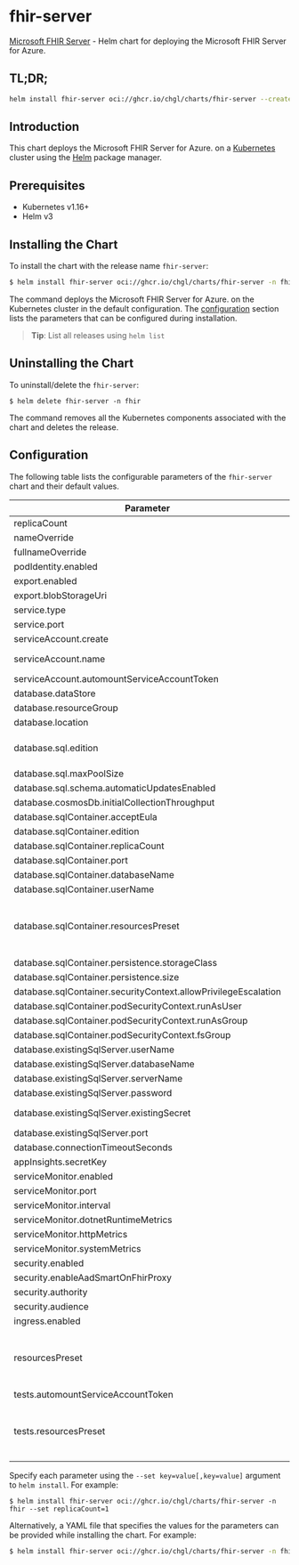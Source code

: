 # fhir-server

[Microsoft FHIR Server](https://github.com/microsoft/fhir-server) - Helm chart for deploying the Microsoft FHIR Server for Azure.

## TL;DR;

```sh
helm install fhir-server oci://ghcr.io/chgl/charts/fhir-server --create-namespace -n fhir
```

## Introduction

This chart deploys the Microsoft FHIR Server for Azure. on a [Kubernetes](http://kubernetes.io) cluster using the [Helm](https://helm.sh) package manager.

## Prerequisites

- Kubernetes v1.16+
- Helm v3

## Installing the Chart

To install the chart with the release name `fhir-server`:

```sh
$ helm install fhir-server oci://ghcr.io/chgl/charts/fhir-server -n fhir
```

The command deploys the Microsoft FHIR Server for Azure. on the Kubernetes cluster in the default configuration. The [configuration](#configuration) section lists the parameters that can be configured during installation.

> **Tip**: List all releases using `helm list`

## Uninstalling the Chart

To uninstall/delete the `fhir-server`:

```console
$ helm delete fhir-server -n fhir
```

The command removes all the Kubernetes components associated with the chart and deletes the release.

## Configuration

The following table lists the configurable parameters of the `fhir-server` chart and their default values.

| Parameter                                                      | Description                                                                                                                                                                                                                                                                                                                             | Default                                                     |
| -------------------------------------------------------------- | --------------------------------------------------------------------------------------------------------------------------------------------------------------------------------------------------------------------------------------------------------------------------------------------------------------------------------------- | ----------------------------------------------------------- |
| replicaCount                                                   |                                                                                                                                                                                                                                                                                                                                         | <code>1</code>                                              |
| nameOverride                                                   |                                                                                                                                                                                                                                                                                                                                         | <code>""</code>                                             |
| fullnameOverride                                               |                                                                                                                                                                                                                                                                                                                                         | <code>""</code>                                             |
| podIdentity.enabled                                            |                                                                                                                                                                                                                                                                                                                                         | <code>false</code>                                          |
| export.enabled                                                 |                                                                                                                                                                                                                                                                                                                                         | <code>false</code>                                          |
| export.blobStorageUri                                          |                                                                                                                                                                                                                                                                                                                                         | <code>https://mystorageaccount.blob.core.windows.net</code> |
| service.type                                                   |                                                                                                                                                                                                                                                                                                                                         | <code>ClusterIP</code>                                      |
| service.port                                                   |                                                                                                                                                                                                                                                                                                                                         | <code>80</code>                                             |
| serviceAccount.create                                          | Specifies whether a service account should be created.                                                                                                                                                                                                                                                                                  | <code>true</code>                                           |
| serviceAccount.name                                            | The name of the service account to use. If not set and create is true, a name is generated using the fullname template                                                                                                                                                                                                                  | <code>""</code>                                             |
| serviceAccount.automountServiceAccountToken                    | whether to automount the SA token                                                                                                                                                                                                                                                                                                       | <code>false</code>                                          |
| database.dataStore                                             | options: ExistingSqlServer, SqlServer, SqlContainer, CosmosDb                                                                                                                                                                                                                                                                           | <code>"SqlServer"</code>                                    |
| database.resourceGroup                                         |                                                                                                                                                                                                                                                                                                                                         | <code>""</code>                                             |
| database.location                                              |                                                                                                                                                                                                                                                                                                                                         | <code>""</code>                                             |
| database.sql.edition                                           | 0: Basic 1: Business 2: BusinessCritical 3: DataWarehouse 4: Free 5: GeneralPurpose 6: Hyperscale 7: Premium More at https://godoc.org/github.com/Azure/azure-sdk-for-go/services/preview/sql/mgmt/2015-05-01-preview/sql#DatabaseEdition                                                                                               | <code>5</code>                                              |
| database.sql.maxPoolSize                                       |                                                                                                                                                                                                                                                                                                                                         | <code>100</code>                                            |
| database.sql.schema.automaticUpdatesEnabled                    |                                                                                                                                                                                                                                                                                                                                         | <code>true</code>                                           |
| database.cosmosDb.initialCollectionThroughput                  |                                                                                                                                                                                                                                                                                                                                         | <code>"400"</code>                                          |
| database.sqlContainer.acceptEula                               | Accept EULA when deploying with --set database.sqlContainer.acceptEula="Y"                                                                                                                                                                                                                                                              | <code>"n"</code>                                            |
| database.sqlContainer.edition                                  |                                                                                                                                                                                                                                                                                                                                         | <code>"Developer"</code>                                    |
| database.sqlContainer.replicaCount                             |                                                                                                                                                                                                                                                                                                                                         | <code>1</code>                                              |
| database.sqlContainer.port                                     |                                                                                                                                                                                                                                                                                                                                         | <code>1433</code>                                           |
| database.sqlContainer.databaseName                             |                                                                                                                                                                                                                                                                                                                                         | <code>FHIR</code>                                           |
| database.sqlContainer.userName                                 |                                                                                                                                                                                                                                                                                                                                         | <code>sa</code>                                             |
| database.sqlContainer.resourcesPreset                          | set container resources according to one common preset (allowed values: none, nano, micro, small, medium, large, xlarge, 2xlarge). This is ignored if primary.resources is set (primary.resources is recommended for production). More information: <https://github.com/chgl/charts/blob/master/charts/common/templates/_resources.tpl> | <code>"medium"</code>                                       |
| database.sqlContainer.persistence.storageClass                 |                                                                                                                                                                                                                                                                                                                                         | <code>""</code>                                             |
| database.sqlContainer.persistence.size                         |                                                                                                                                                                                                                                                                                                                                         | <code>8Gi</code>                                            |
| database.sqlContainer.securityContext.allowPrivilegeEscalation |                                                                                                                                                                                                                                                                                                                                         | <code>false</code>                                          |
| database.sqlContainer.podSecurityContext.runAsUser             | mssql container has user mssql defined with id 10001                                                                                                                                                                                                                                                                                    | <code>10001</code>                                          |
| database.sqlContainer.podSecurityContext.runAsGroup            |                                                                                                                                                                                                                                                                                                                                         | <code>10001</code>                                          |
| database.sqlContainer.podSecurityContext.fsGroup               |                                                                                                                                                                                                                                                                                                                                         | <code>10001</code>                                          |
| database.existingSqlServer.userName                            |                                                                                                                                                                                                                                                                                                                                         | <code>sa</code>                                             |
| database.existingSqlServer.databaseName                        |                                                                                                                                                                                                                                                                                                                                         | <code>FHIR</code>                                           |
| database.existingSqlServer.serverName                          |                                                                                                                                                                                                                                                                                                                                         | <code>mymssql-mssql-linux.default</code>                    |
| database.existingSqlServer.password                            |                                                                                                                                                                                                                                                                                                                                         | <code>fhir</code>                                           |
| database.existingSqlServer.existingSecret                      | name of a pre-created secret to retrieve the SQL Server's password. the secret must have a key named `DATABASEPASSWORD` with the password as its value.                                                                                                                                                                                 | <code>""</code>                                             |
| database.existingSqlServer.port                                |                                                                                                                                                                                                                                                                                                                                         | <code>1433</code>                                           |
| database.connectionTimeoutSeconds                              | sets the connection timeout (`Connection Timeout` parameter of the connection string)                                                                                                                                                                                                                                                   | <code>30</code>                                             |
| appInsights.secretKey                                          |                                                                                                                                                                                                                                                                                                                                         | <code>"instrumentationKey"</code>                           |
| serviceMonitor.enabled                                         |                                                                                                                                                                                                                                                                                                                                         | <code>false</code>                                          |
| serviceMonitor.port                                            |                                                                                                                                                                                                                                                                                                                                         | <code>1234</code>                                           |
| serviceMonitor.interval                                        | prometheus: monitor                                                                                                                                                                                                                                                                                                                     | <code>30s</code>                                            |
| serviceMonitor.dotnetRuntimeMetrics                            |                                                                                                                                                                                                                                                                                                                                         | <code>true</code>                                           |
| serviceMonitor.httpMetrics                                     |                                                                                                                                                                                                                                                                                                                                         | <code>true</code>                                           |
| serviceMonitor.systemMetrics                                   |                                                                                                                                                                                                                                                                                                                                         | <code>true</code>                                           |
| security.enabled                                               |                                                                                                                                                                                                                                                                                                                                         | <code>false</code>                                          |
| security.enableAadSmartOnFhirProxy                             |                                                                                                                                                                                                                                                                                                                                         | <code>false</code>                                          |
| security.authority                                             |                                                                                                                                                                                                                                                                                                                                         | <code>null</code>                                           |
| security.audience                                              |                                                                                                                                                                                                                                                                                                                                         | <code>null</code>                                           |
| ingress.enabled                                                |                                                                                                                                                                                                                                                                                                                                         | <code>false</code>                                          |
| resourcesPreset                                                | set container resources according to one common preset (allowed values: none, nano, micro, small, medium, large, xlarge, 2xlarge). This is ignored if primary.resources is set (primary.resources is recommended for production). More information: <https://github.com/chgl/charts/blob/master/charts/common/templates/_resources.tpl> | <code>"medium"</code>                                       |
| tests.automountServiceAccountToken                             |                                                                                                                                                                                                                                                                                                                                         | <code>false</code>                                          |
| tests.resourcesPreset                                          | set container resources according to one common preset (allowed values: none, nano, micro, small, medium, large, xlarge, 2xlarge). This is ignored if primary.resources is set (primary.resources is recommended for production). More information: <https://github.com/chgl/charts/blob/master/charts/common/templates/_resources.tpl> | <code>"nano"</code>                                         |

Specify each parameter using the `--set key=value[,key=value]` argument to `helm install`. For example:

```console
$ helm install fhir-server oci://ghcr.io/chgl/charts/fhir-server -n fhir --set replicaCount=1
```

Alternatively, a YAML file that specifies the values for the parameters can be provided while
installing the chart. For example:

```sh
$ helm install fhir-server oci://ghcr.io/chgl/charts/fhir-server -n fhir --values values.yaml
```
